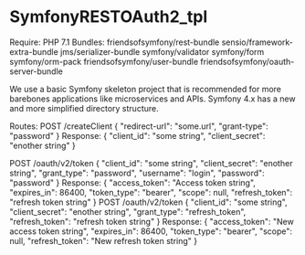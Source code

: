 # SymfonyRESTOAuth2_tpl
Require: PHP 7.1
Bundles:
 friendsofsymfony/rest-bundle
 sensio/framework-extra-bundle
 jms/serializer-bundle
 symfony/validator
 symfony/form
 symfony/orm-pack
 friendsofsymfony/user-bundle
 friendsofsymfony/oauth-server-bundle

We use a basic Symfony skeleton project that is recommended for more barebones applications like microservices and APIs. Symfony 4.x has a new and more simplified directory structure. 

Routes:
 POST /createClient 
  {
    "redirect-url": "some.url",
    "grant-type": "password"
  }
 Response:
  {
    "client_id": "some string",
    "client_secret": "enother string"
  }
  
  POST /oauth/v2/token
   {
    "client_id": "some string",
    "client_secret": "enother string",
    "grant_type": "password",
    "username": "login",
    "password": "password"
  }
 Response:
  {
    "access_token": "Access token string",
    "expires_in": 86400,
    "token_type": "bearer",
    "scope": null,
    "refresh_token": "refresh token string"
  }
 POST /oauth/v2/token
  {
    "client_id": "some string",
    "client_secret": "enother string",
    "grant_type": "refresh_token",
    "refresh_token": "refresh token string"
  }
 Response:
  {
    "access_token": "New access token string",
    "expires_in": 86400,
    "token_type": "bearer",
    "scope": null,
    "refresh_token": "New refresh token string"
  }

